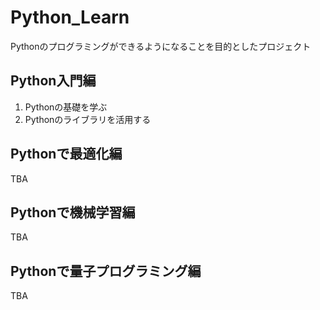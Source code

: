 # Python_Learn
Pythonのプログラミングができるようになることを目的としたプロジェクト

## Python入門編
1. Pythonの基礎を学ぶ
2. Pythonのライブラリを活用する

## Pythonで最適化編
TBA

## Pythonで機械学習編
TBA

## Pythonで量子プログラミング編
TBA